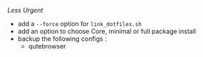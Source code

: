 _Less Urgent_
- add a `--force` option for `link_dotfiles.sh`
- add an option to choose Core, minimal or full package install
- backup the following configs :
    - qutebrowser
